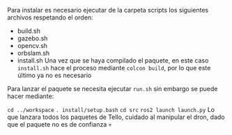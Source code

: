 Para instalar es necesario ejecutar de la carpeta scripts los siguientes archivos respetando el orden:
- build.sh
- gazebo.sh
- opencv.sh
- orbslam.sh
- install.sh
Una vez que se haya compilado el paquete, en este caso ```install.sh``` hace el proceso mediante ```colcon build```, por lo que este último ya no es necesario

Para lanzar el paquete se necesita ejecutar ```run.sh``` sin embargo se puede hacer mediante:

```cd ../workspace```
```. install/setup.bash```
```cd src```
```ros2 launch launch.py```
Lo que lanzara todos los paquetes de Tello, cuidado al manipular el dron, dado que el paquete no es de confianza 💀
